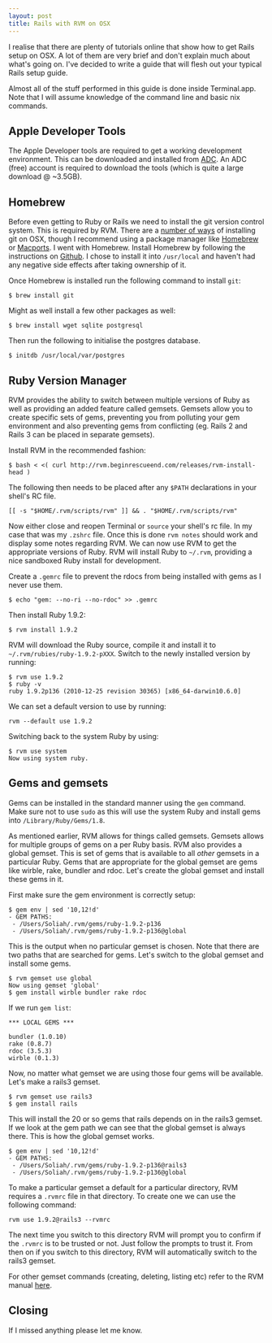 ```yaml
---
layout: post
title: Rails with RVM on OSX
---
```


I realise that there are plenty of tutorials online that show how to get Rails setup on OSX. A lot of them are very brief and don't explain much about what's going on.  I've decided to write a guide that will flesh out your typical Rails setup guide.

Almost all of the stuff performed in this guide is done inside Terminal.app. Note that I will assume knowledge of the command line and basic nix commands.

## Apple Developer Tools

The Apple Developer tools are required to get a working development environment. This can be downloaded and installed from [ADC](http://connect.apple.com/). An ADC (free) account is required to download the tools (which is quite a large download @ ~3.5GB).

## Homebrew

Before even getting to Ruby or Rails we need to install the git version control system. This is required by RVM. There are a [number of ways](http://help.github.com/mac-git-installation/) of installing git on OSX, though I recommend using a package manager like [Homebrew](http://mxcl.github.com/homebrew) or [Macports](http://www.macports.org/). I went with Homebrew. Install Homebrew by following the instructions on [Github](https://github.com/mxcl/homebrew/wiki/installation). I chose to install it into `/usr/local` and haven't had any negative side effects after taking ownership of it. 

Once Homebrew is installed run the following command to install `git`:
    
    $ brew install git

Might as well install a few other packages as well:
    
    $ brew install wget sqlite postgresql

Then run the following to initialise the postgres database.

    $ initdb /usr/local/var/postgres

## Ruby Version Manager

RVM provides the ability to switch between multiple versions of Ruby as well as providing an added feature called gemsets. Gemsets allow you to create specific sets of gems, preventing you from polluting your gem environment and also preventing gems from conflicting (eg. Rails 2 and Rails 3 can be placed in separate gemsets).

Install RVM in the recommended fashion:
    
    $ bash < <( curl http://rvm.beginrescueend.com/releases/rvm-install-head )

The following then needs to be placed after any `$PATH` declarations in your shell's RC file.

    [[ -s "$HOME/.rvm/scripts/rvm" ]] && . "$HOME/.rvm/scripts/rvm"

Now either close and reopen Terminal or `source` your shell's rc file. In my case that was my `.zshrc` file. Once this is done `rvm notes` should work and display some notes regarding RVM. We can now use RVM to get the appropriate versions of Ruby. RVM will install Ruby to `~/.rvm`, providing a nice sandboxed Ruby install for development.

Create a `.gemrc` file to prevent the rdocs from being installed with gems as I never use them.

    $ echo "gem: --no-ri --no-rdoc" >> .gemrc

Then install Ruby 1.9.2:

    $ rvm install 1.9.2

RVM will download the Ruby source, compile it and install it to `~/.rvm/rubies/ruby-1.9.2-pXXX`. Switch to the newly installed version by running:

    $ rvm use 1.9.2
    $ ruby -v
    ruby 1.9.2p136 (2010-12-25 revision 30365) [x86_64-darwin10.6.0]

We can set a default version to use by running:

    rvm --default use 1.9.2

Switching back to the system Ruby by using:

    $ rvm use system
    Now using system ruby.

## Gems and gemsets

Gems can be installed in the standard manner using the `gem` command. Make sure not to use `sudo` as this will use the system Ruby and install gems into `/Library/Ruby/Gems/1.8`.

As mentioned earlier, RVM allows for things called gemsets. Gemsets allows for multiple groups of gems on a per Ruby basis. RVM also provides a global gemset. This is set of gems that is available to all *other* gemsets in a particular Ruby. Gems that are appropriate for the global gemset are gems like wirble, rake, bundler and rdoc. Let's create the global gemset and install these gems in it.

First make sure the gem environment is correctly setup:

    $ gem env | sed '10,12!d'
    - GEM PATHS:
     - /Users/Soliah/.rvm/gems/ruby-1.9.2-p136
     - /Users/Soliah/.rvm/gems/ruby-1.9.2-p136@global

This is the output when no particular gemset is chosen. Note that there are two paths that are searched for gems. Let's switch to the global gemset and install some gems.

    $ rvm gemset use global
    Now using gemset 'global'
    $ gem install wirble bundler rake rdoc

If we run `gem list`:

    *** LOCAL GEMS ***

    bundler (1.0.10)
    rake (0.8.7)
    rdoc (3.5.3)
    wirble (0.1.3)

Now, no matter what gemset we are using those four gems will be available. Let's make a rails3 gemset.

    $ rvm gemset use rails3
    $ gem install rails

This will install the 20 or so gems that rails depends on in the rails3 gemset. If we look at the gem path we can see that the global gemset is always there. This is how the global gemset works.

    $ gem env | sed '10,12!d'
    - GEM PATHS:
     - /Users/Soliah/.rvm/gems/ruby-1.9.2-p136@rails3
     - /Users/Soliah/.rvm/gems/ruby-1.9.2-p136@global

To make a particular gemset a default for a particular directory, RVM requires a `.rvmrc` file in that directory. To create one we can use the following command:

    rvm use 1.9.2@rails3 --rvmrc

The next time you switch to this directory RVM will prompt you to confirm if the `.rvmrc` is to be trusted or not. Just follow the prompts to trust it. From then on if you switch to this directory, RVM will automatically switch to the rails3 gemset.

For other gemset commands (creating, deleting, listing etc) refer to the RVM manual [here](http://rvm.beginrescueend.com/gemsets/).

## Closing

If I missed anything please let me know.
